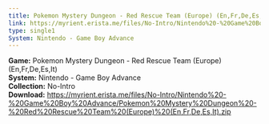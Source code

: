 ```yaml
---
title: Pokemon Mystery Dungeon - Red Rescue Team (Europe) (En,Fr,De,Es,It)
link: https://myrient.erista.me/files/No-Intro/Nintendo%20-%20Game%20Boy%20Advance/Pokemon%20Mystery%20Dungeon%20-%20Red%20Rescue%20Team%20(Europe)%20(En,Fr,De,Es,It).zip
type: single1
System: Nintendo - Game Boy Advance
---
```

<b>Game:</b> Pokemon Mystery Dungeon - Red Rescue Team (Europe) (En,Fr,De,Es,It)<br>
<b>System:</b> Nintendo - Game Boy Advance<br>
<b>Collection:</b> No-Intro<br>
<b>Download:</b> https://myrient.erista.me/files/No-Intro/Nintendo%20-%20Game%20Boy%20Advance/Pokemon%20Mystery%20Dungeon%20-%20Red%20Rescue%20Team%20(Europe)%20(En,Fr,De,Es,It).zip